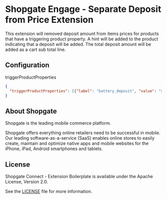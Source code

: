 # Shopgate Engage - Separate Deposit from Price Extension

This extension will removed deposit amount from items prices for products that have a triggering product property. A hint will be added to the product indicating that a deposit will be added. The total deposit amount will be added as a cart sub total line.

## Configuration
triggerProductProperties
```json
{
  "triggerProductProperties": [{"label": "battery_deposit", "value": "yes", "depositAmount": 7.99}]
}
```

## About Shopgate

Shopgate is the leading mobile commerce platform.

Shopgate offers everything online retailers need to be successful in mobile. Our leading
software-as-a-service (SaaS) enables online stores to easily create, maintain and optimize native
apps and mobile websites for the iPhone, iPad, Android smartphones and tablets.

## License

Shopgate Connect - Extension Boilerplate is available under the Apache License, Version 2.0.

See the [LICENSE](./LICENSE) file for more information.
